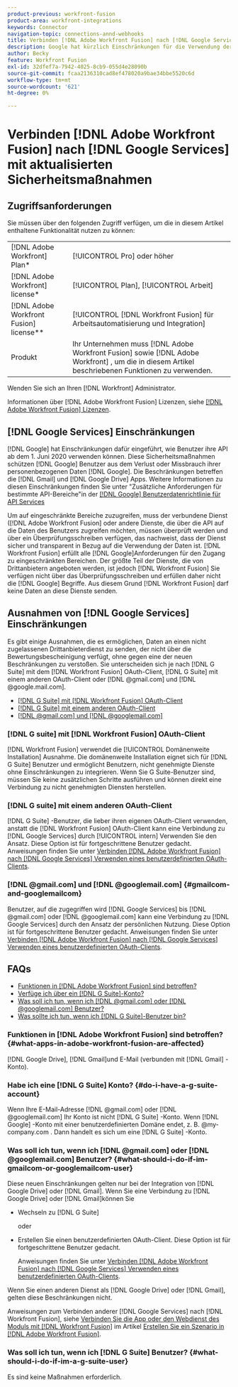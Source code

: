 ```yaml
---
product-previous: workfront-fusion
product-area: workfront-integrations
keywords: Connector
navigation-topic: connections-annd-webhooks
title: Verbinden [!DNL Adobe Workfront Fusion] nach [!DNL Google Services] mit aktualisierten Sicherheitsmaßnahmen
description: Google hat kürzlich Einschränkungen für die Verwendung der API durch Benutzer eingeführt. In diesem Artikel wird beschrieben, wie Sie eine Verbindung herstellen [!DNL Adobe Workfront Fusion] an Google, unter Berücksichtigung dieser aktualisierten Sicherheitsmaßnahmen.
author: Becky
feature: Workfront Fusion
exl-id: 32dfef7a-7942-4025-8cb9-055d4e28090b
source-git-commit: fcaa2136310cad8ef478020a9bae34bbe5520c6d
workflow-type: tm+mt
source-wordcount: '621'
ht-degree: 0%

---
```


# Verbinden [!DNL Adobe Workfront Fusion] nach [!DNL Google Services] mit aktualisierten Sicherheitsmaßnahmen

## Zugriffsanforderungen

Sie müssen über den folgenden Zugriff verfügen, um die in diesem Artikel enthaltene Funktionalität nutzen zu können:

<table style="table-layout:auto">
 <col> 
 <col> 
 <tbody> 
  <tr> 
   <td role="rowheader">[!DNL Adobe Workfront] Plan*</td> 
   <td> <p>[!UICONTROL Pro] oder höher</p> </td> 
  </tr> 
  <tr data-mc-conditions=""> 
   <td role="rowheader">[!DNL Adobe Workfront] license*</td> 
   <td> <p>[!UICONTROL Plan], [!UICONTROL Arbeit]</p> </td> 
  </tr> 
  <tr> 
   <td role="rowheader">[!DNL Adobe Workfront Fusion] license**</td> 
   <td> <p>[!UICONTROL [!DNL Workfront Fusion] für Arbeitsautomatisierung und Integration] </p> </td> 
  </tr> 
  <tr> 
   <td role="rowheader">Produkt</td> 
   <td>Ihr Unternehmen muss [!DNL Adobe Workfront Fusion] sowie [!DNL Adobe Workfront] , um die in diesem Artikel beschriebenen Funktionen zu verwenden.</td> 
  </tr> 
 </tbody> 
</table>

Wenden Sie sich an Ihren [!DNL Workfront] Administrator.

Informationen über [!DNL Adobe Workfront Fusion] Lizenzen, siehe [[!DNL Adobe Workfront Fusion] Lizenzen](../../workfront-fusion/get-started/license-automation-vs-integration.md).

## [!DNL Google Services] Einschränkungen

[!DNL Google] hat Einschränkungen dafür eingeführt, wie Benutzer ihre API ab dem 1. Juni 2020 verwenden können. Diese Sicherheitsmaßnahmen schützen [!DNL Google] Benutzer aus dem Verlust oder Missbrauch ihrer personenbezogenen Daten [!DNL Google]. Die Beschränkungen betreffen die [!DNL Gmail] und [!DNL Google Drive] Apps. Weitere Informationen zu diesen Einschränkungen finden Sie unter &quot;Zusätzliche Anforderungen für bestimmte API-Bereiche&quot;in der [[!DNL Google] Benutzerdatenrichtlinie für API Services](https://developers.google.com/terms/api-services-user-data-policy#additional_requirements_for_specific_api_scopes)

Um auf eingeschränkte Bereiche zuzugreifen, muss der verbundene Dienst ([!DNL Adobe Workfront Fusion] oder andere Dienste, die über die API auf die Daten des Benutzers zugreifen möchten, müssen überprüft werden und über ein Überprüfungsschreiben verfügen, das nachweist, dass der Dienst sicher und transparent in Bezug auf die Verwendung der Daten ist. [!DNL Workfront Fusion] erfüllt alle [!DNL Google]Anforderungen für den Zugang zu eingeschränkten Bereichen. Der größte Teil der Dienste, die von Drittanbietern angeboten werden, ist jedoch [!DNL Workfront Fusion] Sie verfügen nicht über das Überprüfungsschreiben und erfüllen daher nicht die [!DNL Google] Begriffe. Aus diesem Grund [!DNL Workfront Fusion] darf keine Daten an diese Dienste senden.

## Ausnahmen von [!DNL Google Services] Einschränkungen

Es gibt einige Ausnahmen, die es ermöglichen, Daten an einen nicht zugelassenen Drittanbieterdienst zu senden, der nicht über die Bewertungsbescheinigung verfügt, ohne gegen eine der neuen Beschränkungen zu verstoßen. Sie unterscheiden sich je nach [!DNL G Suite] mit dem [!DNL Workfront Fusion] OAuth-Client, [!DNL G Suite] mit einem anderen OAuth-Client oder [!DNL @gmail.com] und [!DNL @google.mail.com].

* [[!DNL G Suite] mit [!DNL Workfront Fusion] OAuth-Client](#g-suite-with-workfront-fusion-oauth-client)
* [[!DNL G Suite] mit einem anderen OAuth-Client](#g-suite-with-another-oauth-client)
* [[!DNL @gmail.com] und [!DNL @googlemail.com]](#gmailcom-and-googlemailcom)

### [!DNL G suite] mit [!DNL Workfront Fusion] OAuth-Client

[!DNL Workfront Fusion] verwendet die [!UICONTROL Domänenweite Installation] Ausnahme. Die domänenweite Installation eignet sich für [!DNL G Suite] Benutzer und ermöglicht Benutzern, nicht genehmigte Dienste ohne Einschränkungen zu integrieren. Wenn Sie G Suite-Benutzer sind, müssen Sie keine zusätzlichen Schritte ausführen und können direkt eine Verbindung zu nicht genehmigten Diensten herstellen.

### [!DNL G suite] mit einem anderen OAuth-Client

[!DNL G Suite] -Benutzer, die lieber ihren eigenen OAuth-Client verwenden, anstatt die [!DNL Workfront Fusion] OAuth-Client kann eine Verbindung zu [!DNL Google Services] durch [!UICONTROL intern] Verwenden Sie den Ansatz. Diese Option ist für fortgeschrittene Benutzer gedacht. Anweisungen finden Sie unter [Verbinden [!DNL Adobe Workfront Fusion] nach [!DNL Google Services] Verwenden eines benutzerdefinierten OAuth-Clients](../../workfront-fusion/connections/connect-fusion-to-google-using-oauth.md).

### [!DNL @gmail.com] und [!DNL @googlemail.com] {#gmailcom-and-googlemailcom}

Benutzer, auf die zugegriffen wird [!DNL Google Services] bis [!DNL @gmail.com] oder [!DNL @googlemail.com] kann eine Verbindung zu [!DNL Google Services] durch den Ansatz der persönlichen Nutzung. Diese Option ist für fortgeschrittene Benutzer gedacht. Anweisungen finden Sie unter [Verbinden [!DNL Adobe Workfront Fusion] nach [!DNL Google Services] Verwenden eines benutzerdefinierten OAuth-Clients](../../workfront-fusion/connections/connect-fusion-to-google-using-oauth.md).

## FAQs

* [Funktionen in [!DNL Adobe Workfront Fusion] sind betroffen?](#what-apps-in-adobe-workfront-fusion-are-affected)
* [Verfüge ich über ein [!DNL G Suite]-Konto?](#do-i-have-a-g-suite-account)
* [Was soll ich tun, wenn ich [!DNL @gmail.com] oder [!DNL @googlemail.com] Benutzer?](#what-should-i-do-if-im-gmailcom-or-googlemailcom-user)
* [Was sollte ich tun, wenn ich [!DNL G Suite]-Benutzer bin?](#what-should-i-do-if-im-a-g-suite-user)

### Funktionen in [!DNL Adobe Workfront Fusion] sind betroffen? {#what-apps-in-adobe-workfront-fusion-are-affected}

[!DNL Google Drive], [!DNL Gmail]und E-Mail (verbunden mit [!DNL Gmail] -Konto).

### Habe ich eine [!DNL G Suite] Konto? {#do-i-have-a-g-suite-account}

Wenn Ihre E-Mail-Adresse [!DNL @gmail.com] oder [!DNL @googlemail.com] Ihr Konto ist nicht [!DNL G Suite] -Konto. Wenn [!DNL Google] -Konto mit einer benutzerdefinierten Domäne endet, z. B. @my-company.com . Dann handelt es sich um eine [!DNL G Suite] -Konto.

### Was soll ich tun, wenn ich [!DNL @gmail.com] oder [!DNL @googlemail.com] Benutzer? {#what-should-i-do-if-im-gmailcom-or-googlemailcom-user}

Diese neuen Einschränkungen gelten nur bei der Integration von [!DNL Google Drive] oder [!DNL Gmail]. Wenn Sie eine Verbindung zu [!DNL Google Drive] oder [!DNL Gmail]können Sie

* Wechseln zu [!DNL G Suite]

   oder

* Erstellen Sie einen benutzerdefinierten OAuth-Client. Diese Option ist für fortgeschrittene Benutzer gedacht.

   Anweisungen finden Sie unter [Verbinden [!DNL Adobe Workfront Fusion] nach [!DNL Google Services] Verwenden eines benutzerdefinierten OAuth-Clients](../../workfront-fusion/connections/connect-fusion-to-google-using-oauth.md).

Wenn Sie einen anderen Dienst als [!DNL Google Drive] oder [!DNL Gmail], gelten diese Beschränkungen nicht.

Anweisungen zum Verbinden anderer [!DNL Google Services] nach [!DNL Workfront Fusion], siehe [Verbinden Sie die App oder den Webdienst des Moduls mit [!DNL Workfront Fusion]](../../workfront-fusion/scenarios/create-a-scenario.md#connect) im Artikel [Erstellen Sie ein Szenario in [!DNL Adobe Workfront Fusion]](../../workfront-fusion/scenarios/create-a-scenario.md).

### Was soll ich tun, wenn ich [!DNL G Suite] Benutzer? {#what-should-i-do-if-im-a-g-suite-user}

Es sind keine Maßnahmen erforderlich.
